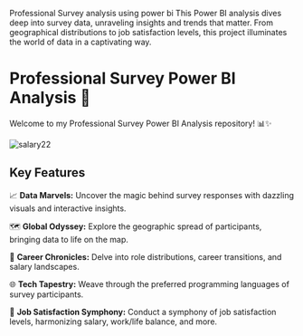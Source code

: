 
Professional Survey analysis using power bi
This Power BI analysis dives deep into survey data, unraveling insights and trends that matter. From geographical distributions to job satisfaction levels, this project illuminates the world of data in a captivating way.

# Professional Survey Power BI Analysis 🚀

Welcome to my Professional Survey Power BI Analysis repository! 📊✨


![salary22](https://github.com/akhilkarthik/Professional-survey-Analysis-using-Power-bi/assets/40953068/283e2c02-0b70-4b66-8782-3e59ab8f1205)

## Key Features

📈 **Data Marvels:** Uncover the magic behind survey responses with dazzling visuals and interactive insights.

🗺️ **Global Odyssey:** Explore the geographic spread of participants, bringing data to life on the map.

💼 **Career Chronicles:** Delve into role distributions, career transitions, and salary landscapes.

🌐 **Tech Tapestry:** Weave through the preferred programming languages of survey participants.

🚀 **Job Satisfaction Symphony:** Conduct a symphony of job satisfaction levels, harmonizing salary, work/life balance, and more.

